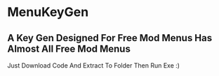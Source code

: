 # MenuKeyGen
A Key Gen Designed For Free Mod Menus Has Almost All Free Mod Menus
-------------------------------------------------------------------
Just Download Code And Extract To Folder Then Run Exe :)
